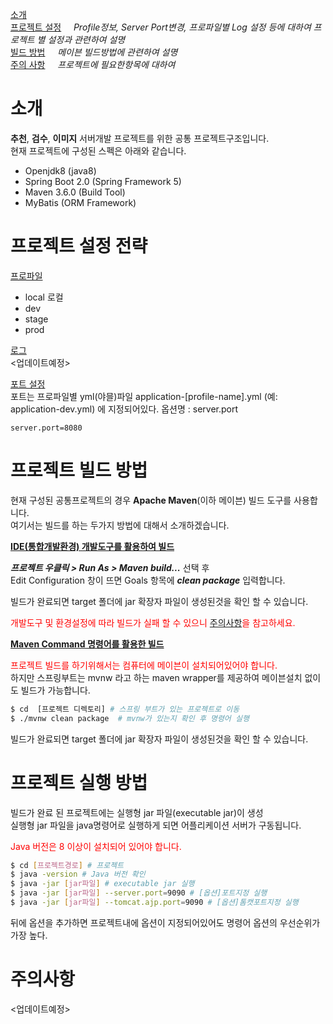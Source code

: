[소개](#소개)  
[프로젝트 설정](#프로젝트-설정) &nbsp;&nbsp;&nbsp; _Profile정보, Server Port변경, 프로파일별 Log 설정 등에 대하여 프로젝트 별 설정과 관련하여 설명_  
[빌드 방법](#프로젝트-빌드-방법) &nbsp;&nbsp;&nbsp; _메이븐 빌드방법에 관련하여 설명_  
[주의 사항](#주의사항)  &nbsp;&nbsp;&nbsp; _프로젝트에 필요한항목에 대하여_ 

# 소개

**추천**, **검수**, **이미지** 서버개발 프로젝트를 위한 공통 프로젝트구조입니다.  
현재 프로젝트에 구성된 스펙은 아래와 같습니다.

- Openjdk8 (java8)   
- Spring Boot 2.0 (Spring Framework 5)  
- Maven 3.6.0 (Build Tool)  
- MyBatis (ORM Framework)

프로젝트 설정 전략
===


<U>프로파일</U>
- local 로컬
- dev
- stage 
- prod

<U>로그</U>  
<업데이트예정>

<U>포트 설정</U>  
포트는 프로파일별 yml(야믈)파일 application-[profile-name].yml (예: application-dev.yml) 에 지정되어있다. 
옵션명 : server.port
```
server.port=8080
```

프로젝트 빌드 방법
===

현재 구성된 공통프로젝트의 경우 **Apache Maven**(이하 메이븐) 빌드 도구를 사용합니다.  
여기서는 빌드를 하는 두가지 방법에 대해서 소개하겠습니다.  

<U>**IDE(통합개발환경) 개발도구를 활용하여 빌드**</U>


**_프로젝트 우클릭 > Run As > Maven build..._** 선택 후  
Edit Configuration 창이 뜨면  Goals 항목에 **_clean package_** 입력합니다.

빌드가 완료되면 target 폴더에 jar 확장자 파일이 생성된것을 확인 할 수 있습니다. 

<span style="color:red">개발도구 및 환경설정에 따라 빌드가 실패 할 수 있으니 [주의사항](#주의사항)을 참고하세요. </span>


<U>**Maven Command 명령어를 활용한 빌드**</U>
 
<span style="color:red">프로젝트 빌드를 하기위해서는 컴퓨터에 메이븐이 설치되어있어야 합니다.</span>   
하지만 스프링부트는 mvnw 라고 하는 maven wrapper를 제공하여 메이븐설치 없이도 빌드가 가능합니다.

```bash
$ cd  [프로젝트 디렉토리] # 스프링 부트가 있는 프로젝트로 이동
$ ./mvnw clean package  # mvnw가 있는지 확인 후 명령어 실행
```

빌드가 완료되면 target 폴더에 jar 확장자 파일이 생성된것을 확인 할 수 있습니다. 

프로젝트 실행 방법
===

빌드가 완료 된 프로젝트에는 실행형 jar 파일(executable jar)이 생성  
실행형 jar 파일을 java명령어로 실행하게 되면 어플리케이션 서버가 구동됩니다.

<span style="color:red">Java 버전은 8 이상이 설치되어 있어야 합니다. </span>

```bash
$ cd [프로젝트경로] # 프로젝트
$ java -version # Java 버전 확인
$ java -jar [jar파일] # executable jar 실행
$ java -jar [jar파일] --server.port=9090 # [옵션]포트지정 실행
$ java -jar [jar파일] --tomcat.ajp.port=9090 # [옵션]톰캣포트지정 실행
 ```
 뒤에 옵션을 추가하면 프로젝트내에 옵션이 지정되어있어도 명령어 옵션의 우선순위가 가장 높다. 

# 주의사항

<업데이트예정>

